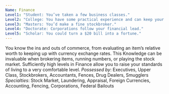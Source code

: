 ```yaml
---
Name: Finance
Level1: "Student: You’ve taken a few business classes."
Level2: "College: You have some practical experience and can keep your books fairly neat."
Level3: "Masters: You’d make a fine stockbroker."
Level4: "Doctorate: Corporations follow your financial lead."
Level5: "Scholar: You could turn a $20 bill into a fortune."
---
```


You know the ins and outs of commerce, from evaluating an item’s relative worth to keeping up with currency exchange rates. This Knowledge can be invaluable when brokering items, running numbers, or playing the stock market. Sufficiently high levels in Finance allow you to raise your standards of living to a very comfortable level.
_Possessed by_: Executives, Upper Class, Stockbrokers, Accountants, Fences, Drug Dealers, Smugglers
_Specialties_: Stock Market, Laundering, Appraisal, Foreign Currencies, Accounting, Fencing, Corporations, Federal Bailouts